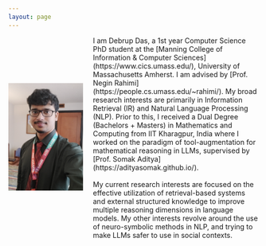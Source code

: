 ```yaml
---
layout: page
---
```


<div style="display: flex; align-items: center;">
  <div style="flex: 0 0 auto;">
    <img src="debrup.png" alt="Description of image" style="max-width: 150px; height: auto;">
  </div>
  <div style="flex: 1; margin-left: 20px;">
    I am Debrup Das, a 1st year Computer Science PhD student at the [Manning College of Information & Computer Sciences](https://www.cics.umass.edu/), University of Massachusetts Amherst. I am advised by [Prof. Negin Rahimi](https://people.cs.umass.edu/~rahimi/). My broad research interests are primarily in Information Retrieval (IR) and Natural Language Processing (NLP). Prior to this, I received a Dual Degree (Bachelors + Masters) in Mathematics and Computing from IIT Kharagpur, India where I worked on the paradigm of tool-augmentation for mathematical reasoning in LLMs, supervised by [Prof. Somak Aditya](https://adityasomak.github.io/).
    <br/><br/>
    My current research interests are focused on the effective utilization of retrieval-based systems and external structured knowledge to improve multiple reasoning dimensions in language models. My other interests revolve around the use of neuro-symbolic methods in NLP, and trying to make LLMs safer to use in social contexts.
  </div>
</div>




  
